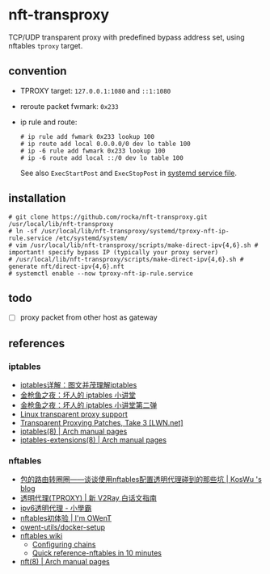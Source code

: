 # nft-transproxy

TCP/UDP transparent proxy with predefined bypass address set, using nftables `tproxy` target.

## convention

- TPROXY target: `127.0.0.1:1080` and `::1:1080`

- reroute packet fwmark: `0x233`

- ip rule and route:

    ```console
    # ip rule add fwmark 0x233 lookup 100
    # ip route add local 0.0.0.0/0 dev lo table 100
    # ip -6 rule add fwmark 0x233 lookup 100
    # ip -6 route add local ::/0 dev lo table 100
    ```

    See also `ExecStartPost` and `ExecStopPost` in [systemd service file](./systemd/tproxy-nft-ip-rule.service).

## installation

```console
# git clone https://github.com/rocka/nft-transproxy.git /usr/local/lib/nft-transproxy
# ln -sf /usr/local/lib/nft-transproxy/systemd/tproxy-nft-ip-rule.service /etc/systemd/system/
# vim /usr/local/lib/nft-transproxy/scripts/make-direct-ipv{4,6}.sh # important! specify bypass IP (typically your proxy server)
# /usr/local/lib/nft-transproxy/scripts/make-direct-ipv{4,6}.sh # generate nft/direct-ipv{4,6}.nft
# systemctl enable --now tproxy-nft-ip-rule.service
```

## todo

- [ ] proxy packet from other host as gateway

## references

### iptables

- [iptables详解：图文并茂理解iptables](http://www.zsythink.net/archives/1199)
- [金枪鱼之夜：坏人的 iptables 小讲堂](https://www.youtube.com/watch?v=w_vGD-96O54)
- [金枪鱼之夜：坏人的 iptables 小讲堂第二弹](https://www.youtube.com/watch?v=Vnh8hYk6wZE)
- [Linux transparent proxy support](https://powerdns.org/tproxydoc/tproxy.md.html)
- [Transparent Proxying Patches, Take 3 [LWN.net]](https://lwn.net/Articles/252545/)
- [iptables(8) | Arch manual pages](https://man.archlinux.org/man/core/iptables/iptables.8.en)
- [iptables-extensions(8) | Arch manual pages](https://man.archlinux.org/man/core/iptables/iptables-extensions.8.en)

### nftables

- [包的路由转圈圈——谈谈使用nftables配置透明代理碰到的那些坑 | KosWu 's blog](https://koswu.github.io/2019/08/19/tproxy-config-with-nftables/)
- [透明代理(TPROXY) | 新 V2Ray 白话文指南](https://guide.v2fly.org/app/tproxy.html)
- [ipv6透明代理 - 小學霸](https://xuebaxi.com/blog/2020_09_05_01)
- [nftables初体验 | I'm OWenT](https://owent.net/2020/2002.html)
- [owent-utils/docker-setup](https://github.com/owent-utils/docker-setup/blob/master/setup-router/v2ray/setup-tproxy.nft.sh)
- [nftables wiki](https://wiki.nftables.org/wiki-nftables/index.php/Main_Page)
  - [Configuring chains](https://wiki.nftables.org/wiki-nftables/index.php/Configuring_chains)
  - [Quick reference-nftables in 10 minutes](https://wiki.nftables.org/wiki-nftables/index.php/Quick_reference-nftables_in_10_minutes)
- [nft(8) | Arch manual pages](https://man.archlinux.org/man/nft.8)
